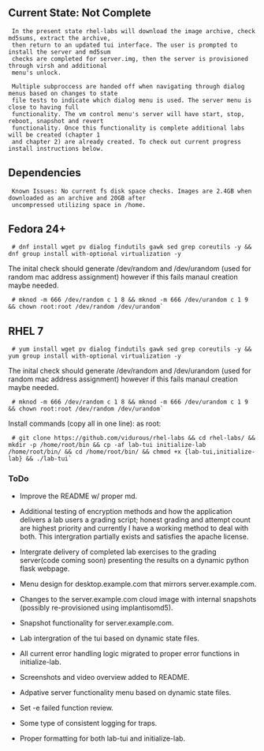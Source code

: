 Current State: Not Complete
---------------------------
~~~
 In the present state rhel-labs will download the image archive, check md5sums, extract the archive,
 then return to an updated tui interface. The user is prompted to install the server and md5sum 
 checks are completed for server.img, then the server is provisioned through virsh and additional 
 menu's unlock.

 Multiple subproccess are handed off when navigating through dialog menus based on changes to state
 file tests to indicate which dialog menu is used. The server menu is close to having full 
 functionality. The vm control menu's server will have start, stop, reboot, snapshot and revert
 functionality. Once this functionality is complete additional labs will be created (chapter 1 
 and chapter 2) are already created. To check out current progress install instructions below.
~~~

Dependencies
------------
~~~
 Known Issues: No current fs disk space checks. Images are 2.4GB when downloaded as an archive and 20GB after
 uncompressed utilizing space in /home.
~~~
Fedora 24+
------
~~~
 # dnf install wget pv dialog findutils gawk sed grep coreutils -y && dnf group install with-optional virtualization -y
~~~
 The inital check should generate /dev/random and /dev/urandom (used for
 random mac address assignment) however if this fails manaul creation
 maybe needed.
~~~
 # mknod -m 666 /dev/random c 1 8 && mknod -m 666 /dev/urandom c 1 9 && chown root:root /dev/random /dev/urandom`
~~~

RHEL 7
-------
~~~
 # yum install wget pv dialog findutils gawk sed grep coreutils -y && yum group install with-optional virtualization -y
~~~
 The inital check should generate /dev/random and /dev/urandom (used for
 random mac address assignment) however if this fails manaul creation
 maybe needed.
~~~
 # mknod -m 666 /dev/random c 1 8 && mknod -m 666 /dev/urandom c 1 9 && chown root:root /dev/random /dev/urandom`
~~~

  Install commands (copy all in one line): as root:
~~~
 # git clone https://github.com/vidurous/rhel-labs && cd rhel-labs/ && mkdir -p /home/root/bin && cp -af lab-tui initialize-lab /home/root/bin/ && cd /home/root/bin/ && chmod +x {lab-tui,initialize-lab} && ./lab-tui`
~~~

### ToDo ###

-   Improve the README w/ proper md.

-   Additional testing of encryption methods and how the application
    delivers a lab users a grading script; honest grading and attempt
    count are highest priority and currently I have a working method to
    deal with both. This intergration partially exists and satisfies 
    the apache license. 

-   Intergrate delivery of completed lab exercises to the grading
    server(code coming soon) presenting the results on a dynamic python
    flask webpage.

-   Menu design for desktop.example.com that mirrors server.example.com.

-   Changes to the server.example.com cloud image with internal
    snapshots (possibly re-provisioned using implantisomd5).

-   Snapshot functionality for server.example.com.

-   Lab intergration of the tui based on dynamic state files.

-   All current error handling logic migrated to proper error functions
    in initialize-lab.

-   Screenshots and video overview added to README.

-   Adpative server functionality menu based on dynamic state files.

-   Set -e failed function review.

-   Some type of consistent logging for traps.

-   Proper formatting for both lab-tui and initialize-lab.
